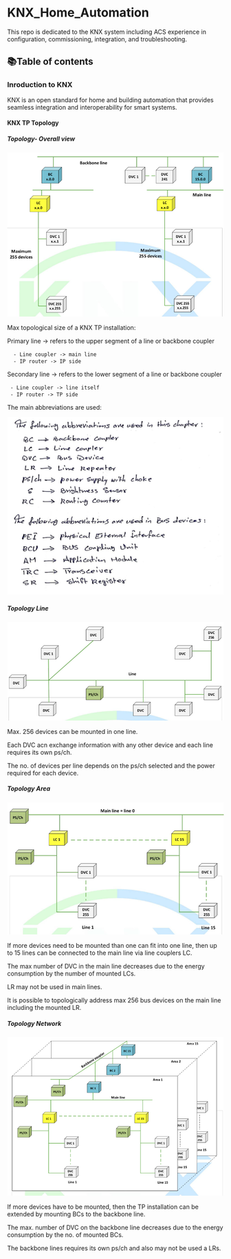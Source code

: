 # KNX_Home_Automation
This repo is dedicated to the KNX system including ACS experience in configuration, commissioning, integration, and troubleshooting.

## 📚Table of contents


### __Inroduction to KNX__

KNX is an open standard for home and building automation that provides seamless integration and interoperability for smart systems.

#### __KNX TP Topology__

##### __Topology- Overall view__

![Overall view](<Images/Topology Overall view.png>)

Max topological size of a KNX TP installation:
 
 Primary line -> refers to the upper segment of a line or backbone coupler
      
      - Line coupler -> main line
      - IP router -> IP side

Secondary line -> refers to the lower segment of a line or backbone coupler

     - Line coupler -> line itself
     - IP router -> TP side

The main abbreviations are used:

![abbreviations](Images/Abbreviations.jpg)

##### __Topology Line__

![topology line](<Images/Topology line.png>)

Max. 256 devices can be mounted in one line.

Each DVC acn exchange information with any other device and each line requires its own ps/ch.

The no. of devices per line depends on the ps/ch selected and the power required for each device.

##### __Topology Area__

![topology area](<Images/Topology Area.png>)

If more devices need to be mounted than one can fit into one line, then up to 15 lines can be connected to the main line via line couplers LC.

The max number of DVC in the main line decreases due to the energy consumption by the number of mounted LCs.

LR may not be used in main lines.

It is possible to topologically address max 256 bus devices on the main line including the mounted LR.

##### __Topology Network__

![topology network](<Images/Topology Network.png>)

If more devices have to be mounted, then the TP installation can be extended by mounting BCs to the backbone line.

The max. number of DVC on the backbone line decreases due to the energy consumption by the no. of mounted BCs.

The backbone lines requires its own ps/ch and also may not be used a LRs.

